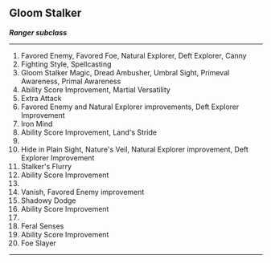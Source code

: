 ﻿## Gloom Stalker

***Ranger subclass***

___
1. Favored Enemy, Favored Foe, Natural Explorer, Deft Explorer, Canny
2. Fighting Style, Spellcasting
3. Gloom Stalker Magic, Dread Ambusher, Umbral Sight, Primeval Awareness, Primal Awareness
4. Ability Score Improvement, Martial Versatility
5. Extra Attack
6. Favored Enemy and Natural Explorer improvements, Deft Explorer Improvement
7. Iron Mind
8. Ability Score Improvement, Land's Stride
9.  
10. Hide in Plain Sight, Nature's Veil, Natural Explorer improvement, Deft Explorer Improvement
11. Stalker's Flurry
12. Ability Score Improvement
13.  
14. Vanish, Favored Enemy improvement
15. Shadowy Dodge
16. Ability Score Improvement
17.  
18. Feral Senses
19. Ability Score Improvement
20. Foe Slayer

---
